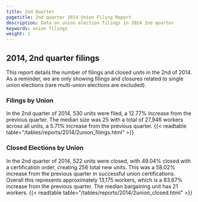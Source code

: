 ```yaml
---
title: 2nd Quarter 
pagetitle: 2nd quarter 2014 Union Filing Report
description: Data on union election filings in 2014 2nd quarter 
keywords: union filings
weight: 1
---
```


## 2014, 2nd quarter filings

This report details the number of filings and closed units in the 2nd of 2014. As a reminder, we are only showing filings and closures related to single union elections (rare multi-union elections are excluded).

### Filings by Union
In the 2nd quarter of 2014, 530 units were filed, a 12.77% increase from the previous quarter. The median size was 25 with a total of 27,946 workers across all units, a 5.71% increase from the previous quarter.
{{< readtable table="/tables/reports/2014/2union_filings.html" >}}

### Closed Elections by Union
In the 2nd quarter of 2014, 522 units were closed, with 49.04% closed with a certification order, creating 256 total new units. This was a 58.02% increase from the previous quarter in successful union certifications. Overall this represents approximately 13,175 workers, which is a 83.67% increase from the previous quarter. The median bargaining unit has 21 workers.
{{< readtable table="/tables/reports/2014/2union_closed.html" >}}
